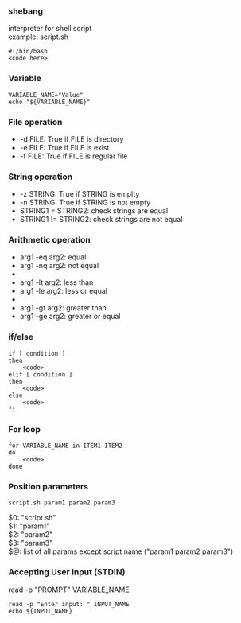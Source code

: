 ### shebang
interpreter for shell script  
example: script.sh
```
#!/bin/bash
<code here>
```

### Variable
```
VARIABLE_NAME="Value"
echo "${VARIABLE_NAME}"
```

### File operation
- -d FILE: True if FILE is directory
- -e FILE: True if FILE is exist
- -f FILE: True if FILE is regular file

### String operation
- -z STRING: True if STRING is emplty
- -n STRING: True if STRING is not empty
- STRING1 = STRING2: check strings are equal
- STRING1 != STRING2: check strings are not equal

### Arithmetic operation
- arg1 -eq arg2: equal
- arg1 -nq arg2: not equal
- 
- arg1 -lt arg2: less than
- arg1 -le arg2: less or equal
- 
- arg1 -gt arg2: greater than
- arg1 -ge arg2: greater or equal


### if/else
```
if [ condition ]
then
    <code>
elif [ condition ]
then 
    <code>
else
    <code>
fi
```

### For loop
```
for VARIABLE_NAME in ITEM1 ITEM2
do
    <code>
done
```

### Position parameters
```
script.sh param1 param2 param3
```
$0: "script.sh"  
$1: "param1"  
$2: "param2"  
$3: "param3"   
 $@: list of all params except script name ("param1 param2 param3")


 ### Accepting User input (STDIN)

 read -p "PROMPT" VARIABLE_NAME
 ```
 read -p "Enter input: " INPUT_NAME
 echo ${INPUT_NAME}
 ```



